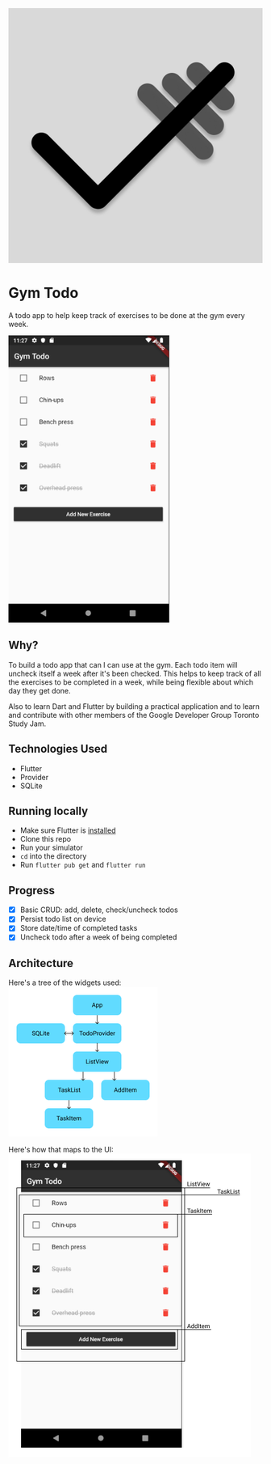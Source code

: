 ![logo](./icon.png)

# Gym Todo

A todo app to help keep track of exercises to be done at the gym every week.

![demo](./demo.png)

## Why?

To build a todo app that can I can use at the gym. Each todo item will uncheck itself a week after it's been checked. This helps to keep track of all the exercises to be completed in a week, while being flexible about which day they get done.

Also to learn Dart and Flutter by building a practical application and to learn and contribute with other members of the Google Developer Group Toronto Study Jam.

## Technologies Used

- Flutter
- Provider
- SQLite

## Running locally

- Make sure Flutter is [installed](https://flutter.dev/docs/get-started/install)
- Clone this repo
- Run your simulator
- `cd` into the directory
- Run `flutter pub get` and `flutter run`

## Progress

- [x] Basic CRUD: add, delete, check/uncheck todos
- [x] Persist todo list on device
- [x] Store date/time of completed tasks
- [x] Uncheck todo after a week of being completed

## Architecture

Here's a tree of the widgets used:  
![widgets](./widgets.png)

Here's how that maps to the UI:  
![labelled demo](./demo-labelled.png)
